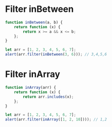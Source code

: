 # Filter inBetween

```js run
function inBetween(a, b) {
    return function (x) {
        return x >= a && x <= b;
    };
}

let arr = [1, 2, 3, 4, 5, 6, 7];
alert(arr.filter(inBetween(3, 6))); // 3,4,5,6
```

# Filter inArray

```js run demo
function inArray(arr) {
    return function (x) {
        return arr.includes(x);
    };
}

let arr = [1, 2, 3, 4, 5, 6, 7];
alert(arr.filter(inArray([1, 2, 10]))); // 1,2
```
